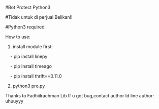 #Bot Protect Python3

#Tidak untuk di perjual Belikan!!

#Python3 required

How to use:
1. install module first:

      - pip install linepy
   
      - pip install timeago
   
      - pip install thrift==0.11.0
     
     
2. python3 pro.py

Thanks to Fadhiilrachman Lib
If u got bug,contact author
Id line author: uhuuyyy
